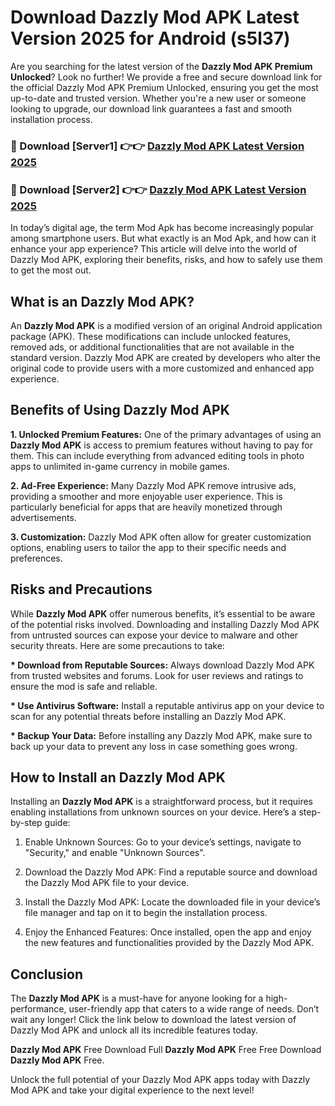 # Download Dazzly Mod APK Latest Version 2025 for Android (s5l37)

Are you searching for the latest version of the <strong>Dazzly Mod APK Premium Unlocked</strong>? Look no further! We provide a free and secure download link for the official Dazzly Mod APK Premium Unlocked, ensuring you get the most up-to-date and trusted version. Whether you're a new user or someone looking to upgrade, our download link guarantees a fast and smooth installation process.


<h3>🔴 Download [Server1] 👉👉 <a href="https://appsnew.pages.dev?q=Dazzly+Mod+APK&ref=2RT5">Dazzly Mod APK Latest Version 2025</a></h3>

<h3>🔴 Download [Server2] 👉👉 <a href="https://appsnew.pages.dev?q=Dazzly+Mod+APK&ref=2RT5">Dazzly Mod APK Latest Version 2025</a></h3>


In today’s digital age, the term Mod Apk has become increasingly popular among smartphone users. But what exactly is an Mod Apk, and how can it enhance your app experience? This article will delve into the world of Dazzly Mod APK, exploring their benefits, risks, and how to safely use them to get the most out.


<h2>What is an Dazzly Mod APK?</h2>

An <strong>Dazzly Mod APK</strong> is a modified version of an original Android application package (APK). These modifications can include unlocked features, removed ads, or additional functionalities that are not available in the standard version. Dazzly Mod APK are created by developers who alter the original code to provide users with a more customized and enhanced app experience.


<h2>Benefits of Using Dazzly Mod APK</h2>

<strong> 1. Unlocked Premium Features:</strong> One of the primary advantages of using an <strong>Dazzly Mod APK</strong> is access to premium features without having to pay for them. This can include everything from advanced editing tools in photo apps to unlimited in-game currency in mobile games.

<strong> 2. Ad-Free Experience:</strong> Many Dazzly Mod APK remove intrusive ads, providing a smoother and more enjoyable user experience. This is particularly beneficial for apps that are heavily monetized through advertisements.

<strong> 3. Customization:</strong> Dazzly Mod APK often allow for greater customization options, enabling users to tailor the app to their specific needs and preferences.


<h2>Risks and Precautions</h2>

While <strong>Dazzly Mod APK</strong> offer numerous benefits, it’s essential to be aware of the potential risks involved. Downloading and installing Dazzly Mod APK from untrusted sources can expose your device to malware and other security threats. Here are some precautions to take:

<strong> * Download from Reputable Sources:</strong> Always download Dazzly Mod APK from trusted websites and forums. Look for user reviews and ratings to ensure the mod is safe and reliable.

<strong> * Use Antivirus Software:</strong> Install a reputable antivirus app on your device to scan for any potential threats before installing an Dazzly Mod APK.

<strong> * Backup Your Data:</strong> Before installing any Dazzly Mod APK, make sure to back up your data to prevent any loss in case something goes wrong.


<h2>How to Install an Dazzly Mod APK</h2>

Installing an <strong>Dazzly Mod APK</strong> is a straightforward process, but it requires enabling installations from unknown sources on your device. Here’s a step-by-step guide:

 1. Enable Unknown Sources: Go to your device’s settings, navigate to "Security," and enable "Unknown Sources".

 2. Download the Dazzly Mod APK: Find a reputable source and download the Dazzly Mod APK file to your device.

 3. Install the Dazzly Mod APK: Locate the downloaded file in your device’s file manager and tap on it to begin the installation process.

 4. Enjoy the Enhanced Features: Once installed, open the app and enjoy the new features and functionalities provided by the Dazzly Mod APK.


<h2><strong>Conclusion</strong></h2>

The <strong>Dazzly Mod APK</strong> is a must-have for anyone looking for a high-performance, user-friendly app that caters to a wide range of needs. Don’t wait any longer! Click the link below to download the latest version of Dazzly Mod APK and unlock all its incredible features today.

<strong>Dazzly Mod APK</strong> Free Download Full <strong>Dazzly Mod APK</strong> Free Free Download <strong>Dazzly Mod APK</strong> Free.

Unlock the full potential of your Dazzly Mod APK apps today with Dazzly Mod APK and take your digital experience to the next level!